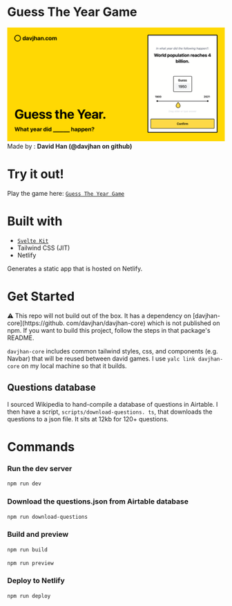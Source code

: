 # Guess The Year Game

![Banner](static/guess-the-year%20cover.png?raw=true)
Made by : **David Han (@davjhan on github)**
# Try it out!
Play the game here: [`Guess The Year Game`](https://guess-the-year.davjhan.com/)

# Built with
- [`Svelte Kit`](https://kit.svelte.dev/)
- Tailwind CSS (JIT)
- Netlify

Generates a static app that is hosted on Netlify.

# Get Started

⚠️ This repo will not build out of the box. It has a dependency on [davjhan-core](https://github.
com/davjhan/davjhan-core)
which is not published on npm. If you want to build this project, follow the steps in that package's README.

`davjhan-core` includes common tailwind styles, css, and components (e.g. Navbar) that will be reused between david 
games. I use `yalc link davjhan-core` on my local machine so that it builds.

## Questions database
I sourced Wikipedia to hand-compile a database of questions in Airtable. I then have a script, 
`scripts/download-questions.
ts`, that downloads the questions to a json file. It sits at 12kb for 120+ questions.

# Commands
### Run the dev server
```bash
npm run dev
```

### Download the questions.json from Airtable database
```bash
npm run download-questions
```

### Build and preview
```bash
npm run build
```
```bash
npm run preview
```
### Deploy to Netlify
```bash
npm run deploy
```
